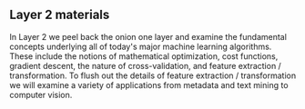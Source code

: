 ## Layer 2 materials

In Layer 2 we peel back the onion one layer and examine the fundamental concepts underlying all of today's major machine learning algorithms.  These include the notions of mathematical optimization, cost functions, gradient descent, the nature of cross-validation, and feature extraction / transformation.  To flush out the details of feature extraction / transformation we will examine a variety of applications from metadata and text mining to computer vision.

